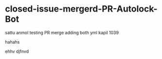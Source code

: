 # closed-issue-mergerd-PR-Autolock-Bot
sattu
anmol
testing PR merge
adding both yml
kapil 1039


hahahs



ehhv
djfnvd







